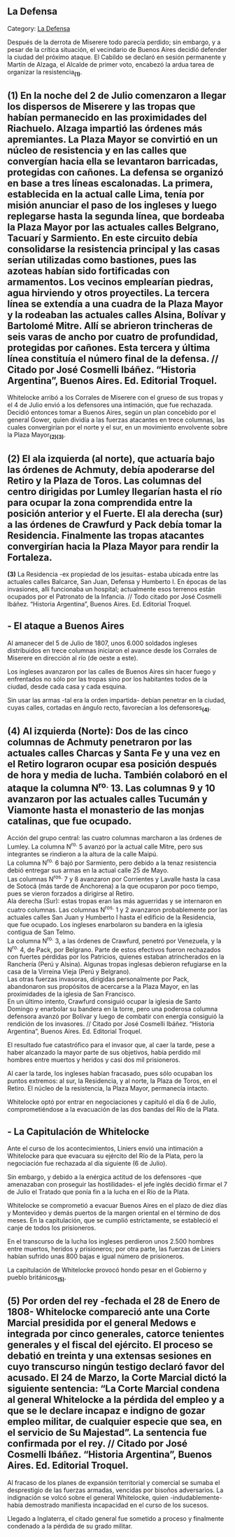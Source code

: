 ## La Defensa

Category: [La Defensa](http://descubrircorrientes.com.ar/2012/index.php/2933-historia-desde-el-origen-hasta-1814/corrientes-afirma-su-identidad-periodo-1801-1814/tenencia-de-gobernacion-de-pedro-fondevila/las-invasiones-inglesas/la-defensa)

Después de la derrota de Miserere todo parecía perdido; sin embargo, y a pesar de la crítica situación, el vecindario de Buenos Aires decidió defender la ciudad del próximo ataque. El Cabildo se declaró en sesión permanente y Martín de Alzaga, el Alcalde de primer voto, encabezó la ardua tarea de organizar la resistencia<sub><strong>(1)</strong></sub>.

## **(1)** En la noche del 2 de Julio comenzaron a llegar los dispersos de Miserere y las tropas que habían permanecido en las proximidades del Riachuelo. Alzaga impartió las órdenes más apremiantes. La Plaza Mayor se convirtió en un núcleo de resistencia y en las calles que convergían hacia ella se levantaron barricadas, protegidas con cañones. La defensa se organizó en base a tres líneas escalonadas. La primera, establecida en la actual calle Lima, tenía por misión anunciar el paso de los ingleses y luego replegarse hasta la segunda línea, que bordeaba la Plaza Mayor por las actuales calles Belgrano, Tacuarí y Sarmiento. En este circuito debía consolidarse la resistencia principal y las casas serían utilizadas como bastiones, pues las azoteas habían sido fortificadas con armamentos. Los vecinos emplearían piedras, agua hirviendo y otros proyectiles. La tercera línea se extendía a una cuadra de la Plaza Mayor y la rodeaban las actuales calles Alsina, Bolívar y Bartolomé Mitre. Allí se abrieron trincheras de seis varas de ancho por cuatro de profundidad, protegidas por cañones. Esta tercera y última línea constituía el número final de la defensa. // Citado por José Cosmelli Ibáñez. “Historia Argentina”, Buenos Aires. Ed. Editorial Troquel.

Whitelocke arribó a los Corrales de Miserere con el grueso de sus tropas y el 4 de Julio envió a los defensores una intimación, que fue rechazada. Decidió entonces tomar a Buenos Aires, según un plan concebido por el general Gower, quien dividía a las fuerzas atacantes en trece columnas, las cuales convergirían por el norte y el sur, en un movimiento envolvente sobre la Plaza Mayor<sub><strong>(2)(3)</strong></sub>.

## **(2)** El ala izquierda (al norte), que actuaría bajo las órdenes de Achmuty, debía apoderarse del Retiro y la Plaza de Toros. Las columnas del centro dirigidas por Lumley llegarían hasta el río para ocupar la zona comprendida entre la posición anterior y el Fuerte. El ala derecha (sur) a las órdenes de Crawfurd y Pack debía tomar la Residencia. Finalmente las tropas atacantes convergirían hacia la Plaza Mayor para rendir la Fortaleza.  
**(3)** La Residencia -ex propiedad de los jesuitas- estaba ubicada entre las actuales calles Balcarce, San Juan, Defensa y Humberto I. En épocas de las invasiones, allí funcionaba un hospital; actualmente esos terrenos están ocupados por el Patronato de la Infancia. // Todo citado por José Cosmelli Ibáñez. “Historia Argentina”, Buenos Aires. Ed. Editorial Troquel.

## **\- El ataque a Buenos Aires**

Al amanecer del 5 de Julio de 1807, unos 6.000 soldados ingleses distribuidos en trece columnas iniciaron el avance desde los Corrales de Miserere en dirección al río (de oeste a este).

Los ingleses avanzaron por las calles de Buenos Aires sin hacer fuego y enfrentados no sólo por las tropas sino por los habitantes todos de la ciudad, desde cada casa y cada esquina.

Sin usar las armas -tal era la orden impartida- debían penetrar en la ciudad, cuyas calles, cortadas en ángulo recto, favorecían a los defensores<sub><strong>(4)</strong></sub>.

## **(4)** Al izquierda (Norte): Dos de las cinco columnas de Achmuty penetraron por las actuales calles Charcas y Santa Fe y una vez en el Retiro lograron ocupar esa posición después de hora y media de lucha. También colaboró en el ataque la columna N<sup>ro.</sup> 13. Las columnas 9 y 10 avanzaron por las actuales calles Tucumán y Viamonte hasta el monasterio de las monjas catalinas, que fue ocupado.  
Acción del grupo central: las cuatro columnas marcharon a las órdenes de Lumley. La columna N<sup>ro.</sup> 5 avanzó por la actual calle Mitre, pero sus integrantes se rindieron a la altura de la calle Maipú.  
La columna N<sup>ro.</sup> 6 bajó por Sarmiento, pero debido a la tenaz resistencia debió entregar sus armas en la actual calle 25 de Mayo.  
Las columnas N<sup>ros.</sup> 7 y 8 avanzaron por Corrientes y Lavalle hasta la casa de Sotocá (más tarde de Anchorena) a la que ocuparon por poco tiempo, pues se vieron forzados a dirigirse al Retiro.  
Ala derecha (Sur): estas tropas eran las más aguerridas y se internaron en cuatro columnas. Las columnas N<sup>ros.</sup> 1 y 2 avanzaron probablemente por las actuales calles San Juan y Humberto I hasta el edificio de la Residencia, que fue ocupado. Los ingleses enarbolaron su bandera en la iglesia contigua de San Telmo.  
La columna N<sup>ro.</sup> 3, a las órdenes de Crawfurd, penetró por Venezuela, y la N<sup>ro.</sup> 4, de Pack, por Belgrano. Parte de estos efectivos fueron rechazados con fuertes pérdidas por los Patricios, quienes estaban atrincherados en la Ranchería (Perú y Alsina). Algunas tropas inglesas debieron refugiarse en la casa de la Virreina Vieja (Perú y Belgrano).  
Las otras fuerzas invasoras, dirigidas personalmente por Pack, abandonaron sus propósitos de acercarse a la Plaza Mayor, en las proximidades de la iglesia de San Francisco.  
En un último intento, Crawfurd consiguió ocupar la iglesia de Santo Domingo y enarbolar su bandera en la torre, pero una poderosa columna defensora avanzó por Bolívar y luego de combatir con energía consiguió la rendición de los invasores. // Citado por José Cosmelli Ibáñez. “Historia Argentina”, Buenos Aires. Ed. Editorial Troquel.

El resultado fue catastrófico para el invasor que, al caer la tarde, pese a haber alcanzado la mayor parte de sus objetivos, había perdido mil hombres entre muertos y heridos y casi dos mil prisioneros.

Al caer la tarde, los ingleses habían fracasado, pues sólo ocupaban los puntos extremos: al sur, la Residencia, y al norte, la Plaza de Toros, en el Retiro. El núcleo de la resistencia, la Plaza Mayor, permanecía intacto.

Whitelocke optó por entrar en negociaciones y capituló el día 6 de Julio, comprometiéndose a la evacuación de las dos bandas del Río de la Plata.

## **\- La Capitulación de Whitelocke**

Ante el curso de los acontecimientos, Liniers envió una intimación a Whitelocke para que evacuara su ejército del Río de la Plata, pero la negociación fue rechazada al día siguiente (6 de Julio).

Sin embargo, y debido a la enérgica actitud de los defensores -que amenazaban con proseguir las hostilidades- el jefe inglés decidió firmar el 7 de Julio el Tratado que ponía fin a la lucha en el Río de la Plata.

Whitelocke se comprometió a evacuar Buenos Aires en el plazo de diez días y Montevideo y demás puertos de la margen oriental en el término de dos meses. En la capitulación, que se cumplió estrictamente, se estableció el canje de todos los prisioneros.

En el transcurso de la lucha los ingleses perdieron unos 2.500 hombres entre muertos, heridos y prisioneros; por otra parte, las fuerzas de Liniers habían sufrido unas 800 bajas e igual número de prisioneros.

La capitulación de Whitelocke provocó hondo pesar en el Gobierno y pueblo británicos<sub><strong>(5)</strong></sub>.

## **(5)** Por orden del rey -fechada el 28 de Enero de 1808- Whitelocke compareció ante una Corte Marcial presidida por el general Medows e integrada por cinco generales, catorce tenientes generales y el fiscal del ejército. El proceso se debatió en treinta y una extensas sesiones en cuyo transcurso ningún testigo declaró favor del acusado. El 24 de Marzo, la Corte Marcial dictó la siguiente sentencia: “La Corte Marcial condena al general Whitelocke a la pérdida del empleo y a que se le declare incapaz e indigno de gozar empleo militar, de cualquier especie que sea, en el servicio de Su Majestad”. La sentencia fue confirmada por el rey. // Citado por José Cosmelli Ibáñez. “Historia Argentina”, Buenos Aires. Ed. Editorial Troquel.

Al fracaso de los planes de expansión territorial y comercial se sumaba el desprestigio de las fuerzas armadas, vencidas por bisoños adversarios. La indignación se volcó sobre el general Whitelocke, quien -indudablemente- había demostrado manifiesta incapacidad en el curso de los sucesos.

Llegado a Inglaterra, el citado general fue sometido a proceso y finalmente condenado a la pérdida de su grado militar.
